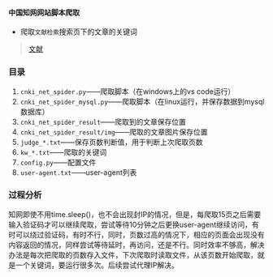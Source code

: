 #### 中国知网网站脚本爬取
- 爬取`文献检索`搜索页下的文章的关键词
> [文献](http://kns.cnki.net/kns/brief/default_result.aspx)

### 目录
1. `cnki_net_spider.py`——爬取脚本（在windows上的vs code运行）
1. `cnki_net_spider_mysql.py`——爬取脚本（在linux运行，并保存数据到mysql数据库）
2. `cnki_net_spider_result`——爬取到的文章保存位置
3. `cnki_net_spider_result/img`——爬取的文章图片保存位置
4. `judge_*.txt`——保存页数判断值，用于判断上次爬取页数
5. `kw_*.txt`——爬取的关键词
6. `config.py`——配置文件
7. `user-agent.txt`——user-agent列表


### 过程分析
知网即使不用time.sleep()，也不会出现封IP的情况，但是，每爬取15页之后需要输入验证码才可以继续爬取，尝试等待10分钟之后更换user-agent继续访问，有时可以绕过验证码，有时不行，同时，页数过高的情况下，相应的页面会出现没有内容返回的情况，同样尝试等待延时，再访问，还是不行。同时效率不够高，解决办法是每次把爬取的页数存入文件，下次爬取时读取文件，从该页数开始爬取，就是一个关键词，要运行很多次。后续尝试代理IP解决。